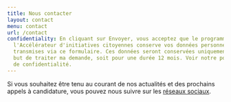 ```yaml
---
title: Nous contacter
layout: contact
menu: contact
url: /contact
confidentiality: En cliquant sur Envoyer, vous acceptez que le programme de
  l'Accélérateur d'initiatives citoyennes conserve vos données personnelles
  transmises via ce formulaire. Ces données seront conservées uniquement dans le
  but de traiter ma demande, soit pour une durée 12 mois. Voir notre politique
  de confidentialité.
---
```

Si vous souhaitez être tenu au courant de nos actualités et des prochains appels à candidature, vous pouvez nous suivre sur les [réseaux sociaux](https://www.linkedin.com/company/etalab/).